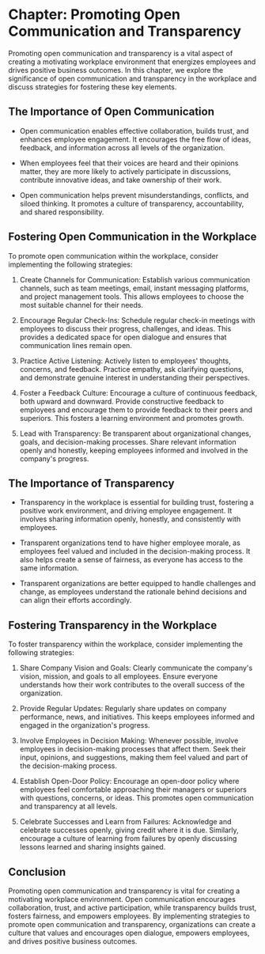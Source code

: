 Chapter: Promoting Open Communication and Transparency
======================================================

Promoting open communication and transparency is a vital aspect of creating a motivating workplace environment that energizes employees and drives positive business outcomes. In this chapter, we explore the significance of open communication and transparency in the workplace and discuss strategies for fostering these key elements.

The Importance of Open Communication
------------------------------------

* Open communication enables effective collaboration, builds trust, and enhances employee engagement. It encourages the free flow of ideas, feedback, and information across all levels of the organization.

* When employees feel that their voices are heard and their opinions matter, they are more likely to actively participate in discussions, contribute innovative ideas, and take ownership of their work.

* Open communication helps prevent misunderstandings, conflicts, and siloed thinking. It promotes a culture of transparency, accountability, and shared responsibility.

Fostering Open Communication in the Workplace
---------------------------------------------

To promote open communication within the workplace, consider implementing the following strategies:

1. Create Channels for Communication: Establish various communication channels, such as team meetings, email, instant messaging platforms, and project management tools. This allows employees to choose the most suitable channel for their needs.

2. Encourage Regular Check-Ins: Schedule regular check-in meetings with employees to discuss their progress, challenges, and ideas. This provides a dedicated space for open dialogue and ensures that communication lines remain open.

3. Practice Active Listening: Actively listen to employees' thoughts, concerns, and feedback. Practice empathy, ask clarifying questions, and demonstrate genuine interest in understanding their perspectives.

4. Foster a Feedback Culture: Encourage a culture of continuous feedback, both upward and downward. Provide constructive feedback to employees and encourage them to provide feedback to their peers and superiors. This fosters a learning environment and promotes growth.

5. Lead with Transparency: Be transparent about organizational changes, goals, and decision-making processes. Share relevant information openly and honestly, keeping employees informed and involved in the company's progress.

The Importance of Transparency
------------------------------

* Transparency in the workplace is essential for building trust, fostering a positive work environment, and driving employee engagement. It involves sharing information openly, honestly, and consistently with employees.

* Transparent organizations tend to have higher employee morale, as employees feel valued and included in the decision-making process. It also helps create a sense of fairness, as everyone has access to the same information.

* Transparent organizations are better equipped to handle challenges and change, as employees understand the rationale behind decisions and can align their efforts accordingly.

Fostering Transparency in the Workplace
---------------------------------------

To foster transparency within the workplace, consider implementing the following strategies:

1. Share Company Vision and Goals: Clearly communicate the company's vision, mission, and goals to all employees. Ensure everyone understands how their work contributes to the overall success of the organization.

2. Provide Regular Updates: Regularly share updates on company performance, news, and initiatives. This keeps employees informed and engaged in the organization's progress.

3. Involve Employees in Decision Making: Whenever possible, involve employees in decision-making processes that affect them. Seek their input, opinions, and suggestions, making them feel valued and part of the decision-making process.

4. Establish Open-Door Policy: Encourage an open-door policy where employees feel comfortable approaching their managers or superiors with questions, concerns, or ideas. This promotes open communication and transparency at all levels.

5. Celebrate Successes and Learn from Failures: Acknowledge and celebrate successes openly, giving credit where it is due. Similarly, encourage a culture of learning from failures by openly discussing lessons learned and sharing insights gained.

Conclusion
----------

Promoting open communication and transparency is vital for creating a motivating workplace environment. Open communication encourages collaboration, trust, and active participation, while transparency builds trust, fosters fairness, and empowers employees. By implementing strategies to promote open communication and transparency, organizations can create a culture that values and encourages open dialogue, empowers employees, and drives positive business outcomes.
